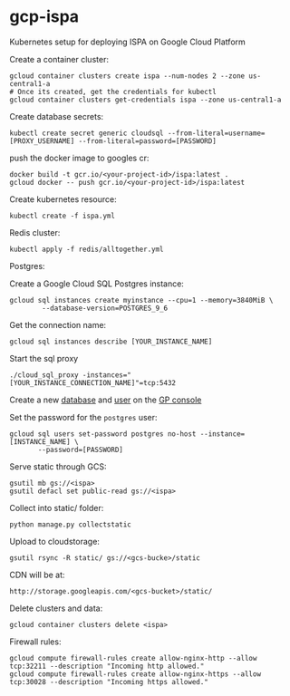 # gcp-ispa
Kubernetes setup for deploying ISPA on Google Cloud Platform


Create a container cluster:

```
gcloud container clusters create ispa --num-nodes 2 --zone us-central1-a
# Once its created, get the credentials for kubectl
gcloud container clusters get-credentials ispa --zone us-central1-a
```

Create database secrets:

```
kubectl create secret generic cloudsql --from-literal=username=[PROXY_USERNAME] --from-literal=password=[PASSWORD]
```

push the docker image to googles cr:

```
docker build -t gcr.io/<your-project-id>/ispa:latest .
gcloud docker -- push gcr.io/<your-project-id>/ispa:latest
```

Create kubernetes resource:

```
kubectl create -f ispa.yml
```

Redis cluster:

```
kubectl apply -f redis/alltogether.yml
```

Postgres:

Create a Google Cloud SQL Postgres instance:

```
gcloud sql instances create myinstance --cpu=1 --memory=3840MiB \
        --database-version=POSTGRES_9_6
```

Get the connection name:

```
gcloud sql instances describe [YOUR_INSTANCE_NAME]
```

Start the sql proxy
```
./cloud_sql_proxy -instances="[YOUR_INSTANCE_CONNECTION_NAME]"=tcp:5432
```


Create a new [database](https://cloud.google.com/sql/docs/postgres/create-manage-databases#create) and [user](https://cloud.google.com/sql/docs/postgres/create-manage-users#creating) on the [GP console]()

Set the password for the `postgres` user:

```
gcloud sql users set-password postgres no-host --instance=[INSTANCE_NAME] \
       --password=[PASSWORD]
```


Serve static through GCS:

```
gsutil mb gs://<ispa>
gsutil defacl set public-read gs://<ispa>
```

Collect into static/ folder:

```
python manage.py collectstatic
```

Upload to cloudstorage:

```
gsutil rsync -R static/ gs://<gcs-bucke>/static
```

CDN will be at:

```
http://storage.googleapis.com/<gcs-bucket>/static/
```

Delete clusters and data:

```
gcloud container clusters delete <ispa>
```

Firewall rules:

```
gcloud compute firewall-rules create allow-nginx-http --allow tcp:32211 --description "Incoming http allowed."
gcloud compute firewall-rules create allow-nginx-https --allow tcp:30028 --description "Incoming https allowed."
